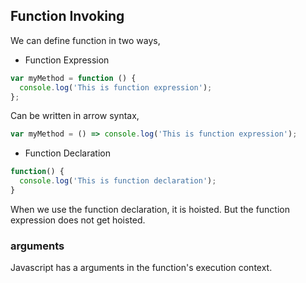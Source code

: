 ## Function Invoking

We can define function in two ways,

- Function Expression

```js
var myMethod = function () {
  console.log('This is function expression');
};
```

Can be written in arrow syntax,

```js
var myMethod = () => console.log('This is function expression');
```

- Function Declaration

```js
function() {
  console.log('This is function declaration');
}
```

When we use the function declaration, it is hoisted. But the function expression does not get hoisted.

### arguments

Javascript has a arguments in the function's execution context.
